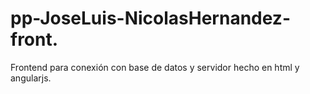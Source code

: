 # pp-JoseLuis-NicolasHernandez-front.
Frontend para conexión con base de datos y servidor hecho en html y angularjs.
